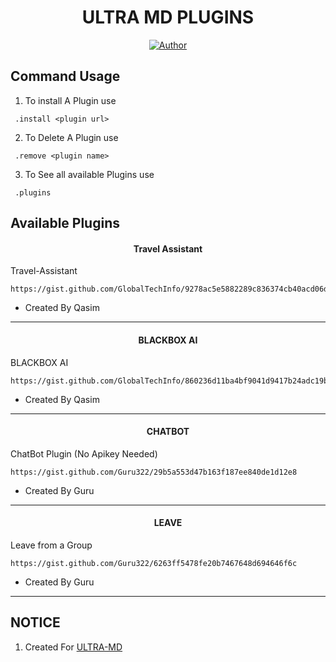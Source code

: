 <h1 align="center"> ULTRA MD PLUGINS </h1>

<p align="center">
<a href="https://github.com/GlobalTechInfo/EXTERNAL-PLUGINS"><img title="Author" src="https://img.shields.io/badge/GURU BOT-PLUGINS-black?style=for-the-badge&logo=Github"></a>
<p/>

 ##  Command Usage

 1. To install A Plugin use 
 ```SH
  .install <plugin url>
 ```
2. To Delete A Plugin use
 ```SH
  .remove <plugin name>
 ```
3. To See all available Plugins use
 ```SH
  .plugins
 ```



## Available Plugins

<h4 align="center"> Travel Assistant </h1>

Travel-Assistant
```
https://gist.github.com/GlobalTechInfo/9278ac5e5882289c836374cb40acd06d/revisions
```
- Created By Qasim
---

<h4 align="center"> BLACKBOX AI </h1>

BLACKBOX AI
```
https://gist.github.com/GlobalTechInfo/860236d11ba4bf9041d9417b24adc19b
```
- Created By Qasim
---

<h4 align="center"> CHATBOT </h1>

ChatBot Plugin (No Apikey Needed)
```
https://gist.github.com/Guru322/29b5a553d47b163f187ee840de1d12e8
```
- Created By Guru
---

<h4 align="center"> LEAVE </h1>

Leave from a Group
```
https://gist.github.com/Guru322/6263ff5478fe20b7467648d694646f6c
```
- Created By Guru
---


## NOTICE

1. Created For [ULTRA-MD](https://github.com/GlobalTechInfo/ULTRA-MD)

